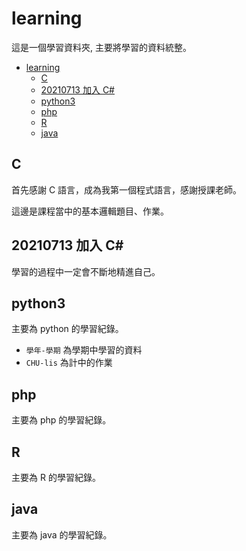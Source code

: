 # learning

這是一個學習資料夾, 主要將學習的資料統整。
- [learning](#learning)
  - [C](#c)
  - [20210713 加入 C#](#20210713-加入-c)
  - [python3](#python3)
  - [php](#php)
  - [R](#r)
  - [java](#java)

## C

首先感謝 C 語言，成為我第一個程式語言，感謝授課老師。 

這邊是課程當中的基本邏輯題目、作業。

## 20210713 加入 C#

學習的過程中一定會不斷地精進自己。

## python3

主要為 python 的學習紀錄。

- ```學年-學期``` 為學期中學習的資料
- ```CHU-lis``` 為計中的作業

## php

主要為 php 的學習紀錄。

## R 

主要為 R 的學習紀錄。

## java

主要為 java 的學習紀錄。